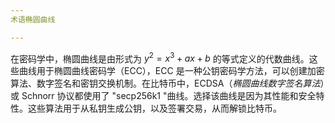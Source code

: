 ```yaml
---
术语椭圆曲线

---
```

在密码学中，椭圆曲线是由形式为 $y^2 = x^3 + ax + b$ 的等式定义的代数曲线。这些曲线用于椭圆曲线密码学（ECC），ECC 是一种公钥密码学方法，可以创建加密算法、数字签名和密钥交换机制。在比特币中，ECDSA（*椭圆曲线数字签名算法*）或 Schnorr 协议都使用了 "secp256k1 "曲线。选择该曲线是因为其性能和安全特性。这些算法用于从私钥生成公钥，以及签署交易，从而解锁比特币。